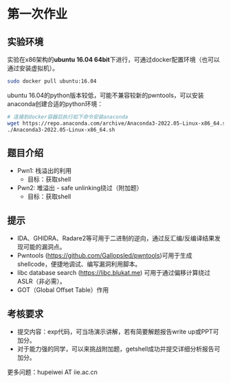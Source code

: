 # 第一次作业

## 实验环境

实验在x86架构的**ubuntu 16.04 64bit**下进行，可通过docker配置环境（也可以通过安装虚拟机）。

```bash
sudo docker pull ubuntu:16.04
```

ubuntu 16.04的python版本较低，可能不兼容较新的pwntools，可以安装anaconda创建合适的python环境：

```bash
# 连接到docker容器后执行如下命令安装anaconda
wget https://repo.anaconda.com/archive/Anaconda3-2022.05-Linux-x86_64.sh
./Anaconda3-2022.05-Linux-x86_64.sh
```

## 题目介绍

+ Pwn1: 栈溢出的利用
    + 目标：获取shell
+ Pwn2: 堆溢出 - safe unlinking绕过（附加题）
    + 目标：获取shell

## 提示

+ IDA、GHIDRA、Radare2等可用于二进制的逆向，通过反汇编/反编译结果发现可能的漏洞点。
+ Pwntools (https://github.com/Gallopsled/pwntools)可用于生成shellcode，便捷地调试、编写漏洞利用脚本。
+ libc database search (https://libc.blukat.me) 可用于通过偏移计算绕过ASLR（非必需）。
+ GOT（Global Offset Table）作用

## 考核要求

+ 提交内容：exp代码，可当场演示讲解，若有简要解题报告write up或PPT可加分。
+ 对于能力强的同学，可以来挑战附加题，getshell成功并提交详细分析报告可加分。

更多问题：hupeiwei AT iie.ac.cn


